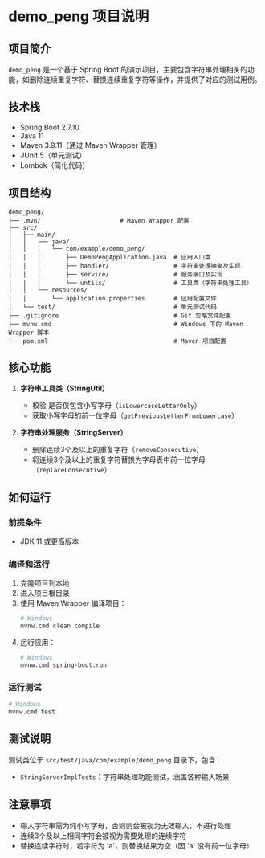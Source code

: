 # demo_peng 项目说明

## 项目简介
`demo_peng` 是一个基于 Spring Boot 的演示项目，主要包含字符串处理相关的功能，如删除连续重复字符、替换连续重复字符等操作，并提供了对应的测试用例。

## 技术栈
- Spring Boot 2.7.10
- Java 11
- Maven 3.9.11（通过 Maven Wrapper 管理）
- JUnit 5（单元测试）
- Lombok（简化代码）

## 项目结构
```
demo_peng/
├── .mvn/                      # Maven Wrapper 配置
├── src/
│   ├── main/
│   │   ├── java/
│   │   │   └── com/example/demo_peng/
│   │   │       ├── DemoPengApplication.java  # 应用入口类
│   │   │       ├── handler/                  # 字符串处理抽象及实现
│   │   │       ├── service/                  # 服务接口及实现
│   │   │       └── untils/                   # 工具类（字符串处理工具）
│   │   └── resources/
│   │       └── application.properties        # 应用配置文件
│   └── test/                                 # 单元测试代码
├── .gitignore                                # Git 忽略文件配置
├── mvnw.cmd                                  # Windows 下的 Maven Wrapper 脚本
└── pom.xml                                   # Maven 项目配置
```

## 核心功能
1. **字符串工具类（StringUtil）**
   - 校验 是否仅包含小写字母（`isLowercaseLetterOnly`）
   - 获取小写字母的前一位字母（`getPreviousLetterFromLowercase`）

2. **字符串处理服务（StringServer）**
   - 删除连续3个及以上的重复字符（`removeConsecutive`）
   - 将连续3个及以上的重复字符替换为字母表中前一位字母（`replaceConsecutive`）

## 如何运行
### 前提条件
- JDK 11 或更高版本

### 编译和运行
1. 克隆项目到本地
2. 进入项目根目录
3. 使用 Maven Wrapper 编译项目：
   ```bash
   # Windows
   mvnw.cmd clean compile
   ```
4. 运行应用：
   ```bash
   # Windows
   mvnw.cmd spring-boot:run
   ```

### 运行测试
```bash
# Windows
mvnw.cmd test
```

## 测试说明
测试类位于 `src/test/java/com/example/demo_peng` 目录下，包含：
- `StringServerImplTests`：字符串处理功能测试，涵盖各种输入场景

## 注意事项
- 输入字符串需为纯小写字母，否则则会被视为无效输入，不进行处理
- 连续3个及以上相同字符会被视为需要处理的连续字符
- 替换连续字符时，若字符为 'a'，则替换结果为空（因 'a' 没有前一位字母）
